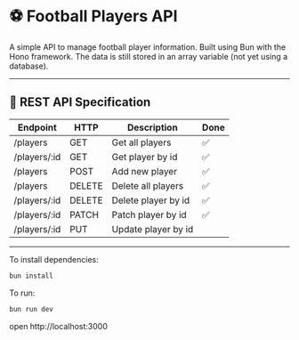 # ⚽ Football Players API

A simple API to manage football player information. Built using Bun with the Hono framework.
The data is still stored in an array variable (not yet using a database).

---

## 📖 REST API Specification

| Endpoint     | HTTP   | Description         | Done |
| ------------ | ------ | ------------------- | ---- |
| /players     | GET    | Get all players     | ✅   |
| /players/:id | GET    | Get player by id    | ✅   |
| /players     | POST   | Add new player      | ✅   |
| /players     | DELETE | Delete all players  | ✅   |
| /players/:id | DELETE | Delete player by id | ✅   |
| /players/:id | PATCH  | Patch player by id  | ✅   |
| /players/:id | PUT    | Update player by id |      |

---

To install dependencies:

```sh
bun install
```

To run:

```sh
bun run dev
```

open http://localhost:3000

